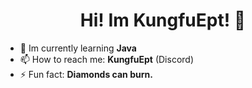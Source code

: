 <h1 align="center">Hi! Im KungfuEpt! 🤝</h1>

- 🌱 Im currently learning **Java**
- 📫 How to reach me: **KungfuEpt** (Discord)
- ⚡ Fun fact: **Diamonds can burn.**
